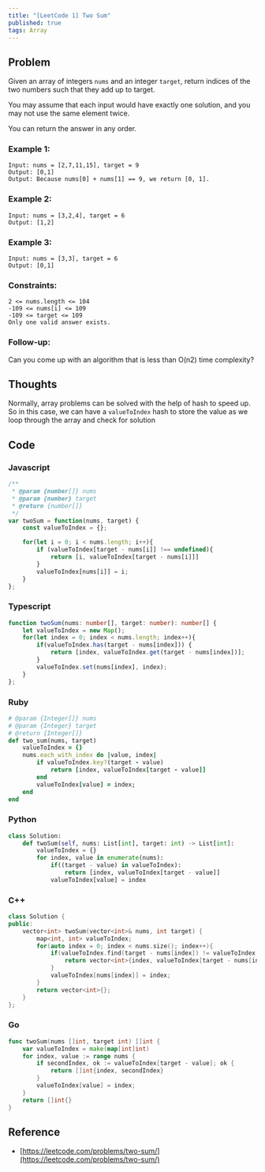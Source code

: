 ```yaml
---
title: "[LeetCode 1] Two Sum"
published: true
tags: Array
---
```


## Problem

Given an array of integers `nums` and an integer `target`, return indices of the
two numbers such that they add up to target.

You may assume that each input would have exactly one solution, and you may not
use the same element twice.

You can return the answer in any order.

### Example 1:

```
Input: nums = [2,7,11,15], target = 9
Output: [0,1]
Output: Because nums[0] + nums[1] == 9, we return [0, 1].
```

### Example 2:

```
Input: nums = [3,2,4], target = 6
Output: [1,2]
```

### Example 3:

```
Input: nums = [3,3], target = 6
Output: [0,1]
```

### Constraints:

```
2 <= nums.length <= 104
-109 <= nums[i] <= 109
-109 <= target <= 109
Only one valid answer exists.
```

### Follow-up: 

Can you come up with an algorithm that is less than O(n2) time complexity?

## Thoughts

Normally, array problems can be solved with the help of hash to speed up. So in
this case, we can have a `valueToIndex` hash to store the value as we loop
through the array and check for solution

## Code

### Javascript

```javascript
/**
 * @param {number[]} nums
 * @param {number} target
 * @return {number[]}
 */
var twoSum = function(nums, target) {
    const valueToIndex = {};

    for(let i = 0; i < nums.length; i++){
        if (valueToIndex[target - nums[i]] !== undefined){
            return [i, valueToIndex[target - nums[i]]]
        }
        valueToIndex[nums[i]] = i;
    }
};
```

### Typescript

```typescript
function twoSum(nums: number[], target: number): number[] {
    let valueToIndex = new Map();
    for(let index = 0; index < nums.length; index++){
        if(valueToIndex.has(target - nums[index])) {
            return [index, valueToIndex.get(target - nums[index])];
        }
        valueToIndex.set(nums[index], index);
    }
};
```

### Ruby

```ruby
# @param {Integer[]} nums
# @param {Integer} target
# @return {Integer[]}
def two_sum(nums, target)
    valueToIndex = {}
    nums.each_with_index do |value, index|
        if valueToIndex.key?(target - value)
            return [index, valueToIndex[target - value]]
        end
        valueToIndex[value] = index;
    end
end
```

### Python

```python
class Solution:
    def twoSum(self, nums: List[int], target: int) -> List[int]:
        valueToIndex = {}
        for index, value in enumerate(nums):
            if((target - value) in valueToIndex):
                return [index, valueToIndex[target - value]]
            valueToIndex[value] = index
```

### C++

```cpp
class Solution {
public:
    vector<int> twoSum(vector<int>& nums, int target) {
        map<int, int> valueToIndex;
        for(auto index = 0; index < nums.size(); index++){
            if(valueToIndex.find(target - nums[index]) != valueToIndex.end()){
                return vector<int>{index, valueToIndex[target - nums[index]]};
            }
            valueToIndex[nums[index]] = index;
        }
        return vector<int>{};
    }
};
```

### Go

```go
func twoSum(nums []int, target int) []int {
    var valueToIndex = make(map[int]int)
    for index, value := range nums {
        if secondIndex, ok := valueToIndex[target - value]; ok {
            return []int{index, secondIndex}
        }
        valueToIndex[value] = index;
    }
    return []int{}
}
```

## Reference

- [https://leetcode.com/problems/two-sum/](https://leetcode.com/problems/two-sum/)